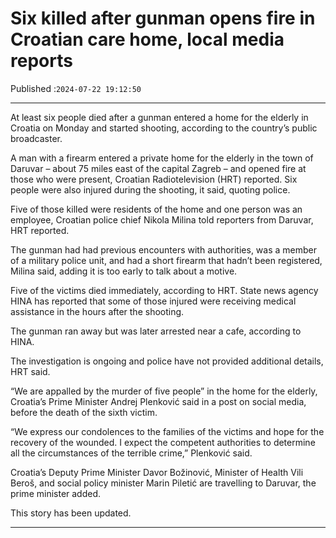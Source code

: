 # Six killed after gunman opens fire in Croatian care home, local media reports

Published :`2024-07-22 19:12:50`

---

At least six people died after a gunman entered a home for the elderly in Croatia on Monday and started shooting, according to the country’s public broadcaster.

A man with a firearm entered a private home for the elderly in the town of Daruvar – about 75 miles east of the capital Zagreb – and opened fire at those who were present, Croatian Radiotelevision (HRT) reported. Six people were also injured during the shooting, it said, quoting police.

Five of those killed were residents of the home and one person was an employee, Croatian police chief Nikola Milina told reporters from Daruvar, HRT reported.

The gunman had had previous encounters with authorities, was a member of a military police unit, and had a short firearm that hadn’t been registered, Milina said, adding it is too early to talk about a motive.

Five of the victims died immediately, according to HRT. State news agency HINA has reported that some of those injured were receiving medical assistance in the hours after the shooting.

The gunman ran away but was later arrested near a cafe, according to HINA.

The investigation is ongoing and police have not provided additional details, HRT said.

“We are appalled by the murder of five people” in the home for the elderly, Croatia’s Prime Minister Andrej Plenković said in a post on social media, before the death of the sixth victim.

“We express our condolences to the families of the victims and hope for the recovery of the wounded. I expect the competent authorities to determine all the circumstances of the terrible crime,” Plenković said.

Croatia’s Deputy Prime Minister Davor Božinović, Minister of Health Vili Beroš, and social policy minister Marin Piletić are travelling to Daruvar, the prime minister added.

This story has been updated.

---


